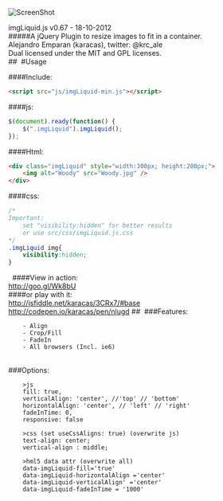 ![ScreenShot](https://raw.github.com/karacas/imgLiquid/master/dev/logoimgliquid.png)
  
imgLiquid.js v0.67 - 18-10-2012  
#####A jQuery Plugin to resize images to fit in a container.  
Alejandro Emparan (karacas), twitter: @krc_ale  
Dual licensed under the MIT and GPL licenses.  
## 
#Usage  

####Include:
```html
<script src="js/imgLiquid-min.js"></script>
```  

####js:
```js
$(document).ready(function() {
	$(".imgLiquid").imgLiquid();
});
```

####Html:
```html
<div class="imgLiquid" style="width:300px; height:200px;">
	<img alt="Woody" src="Woody.jpg" />
</div>
```
  
####css:
```css
/*
Important: 	
	set "visibility:hidden" for better results
	or use src/css/imgLiquid.js.css
*/
.imgLiquid img{
    visibility:hidden;
}
```
 
####View in action:  		
http://goo.gl/Wk8bU  
####or play with it:  	
http://jsfiddle.net/karacas/3CRx7/#base  
http://codepen.io/karacas/pen/nlugd
## 
###Features:
```
	- Align
	- Crop/Fill
	- FadeIn
	- All browsers (Incl. ie6)
```
   
###Options:
```
	>js
	fill: true,
	verticalAlign: 'center', //'top' // 'bottom'
	horizontalAlign: 'center', // 'left' // 'right'
	fadeInTime: 0,
	responsive: false
	
	>css (set useCssAligns: true) (overwrite js)
	text-align: center;
	vertical-align : middle;

	>hml5 data attr (overwrite all)
	data-imgLiquid-fill='true'
	data-imgLiquid-horizontalAlign ='center'
	data-imgLiquid-verticalAlign' ='center'
	data-imgLiquid-fadeInTime = '1000'
```  
